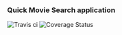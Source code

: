 ### Quick Movie Search application
![Travis ci][travis]
![Coverage Status][coverage]

[travis]: https://travis-ci.org/lanskey/zxresult.svg?branch=master "Travis ci"
[coverage]: https://coveralls.io/repos/github/lanskey/zxresult/badge.svg?branch=master "Code Coverage"

